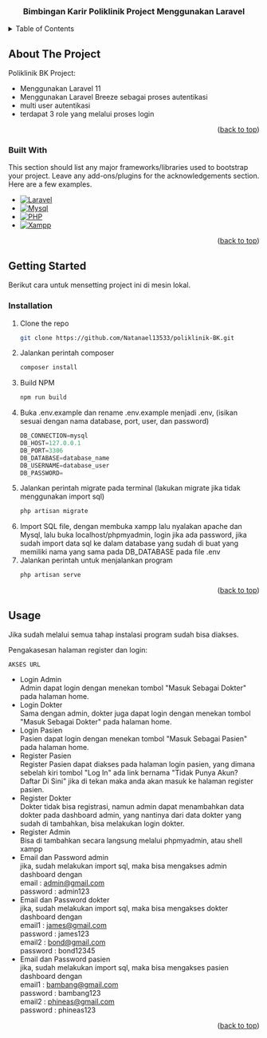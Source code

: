 <!-- Improved compatibility of back to top link: See: https://github.com/othneildrew/Best-README-Template/pull/73 -->
<a id="readme-top"></a>
<!--
*** Thanks for checking out the Best-README-Template. If you have a suggestion
*** that would make this better, please fork the repo and create a pull request
*** or simply open an issue with the tag "enhancement".
*** Don't forget to give the project a star!
*** Thanks again! Now go create something AMAZING! :D
-->



<!-- PROJECT SHIELDS -->
<!--
*** I'm using markdown "reference style" links for readability.
*** Reference links are enclosed in brackets [ ] instead of parentheses ( ).
*** See the bottom of this document for the declaration of the reference variables
*** for contributors-url, forks-url, etc. This is an optional, concise syntax you may use.
*** https://www.markdownguide.org/basic-syntax/#reference-style-links
-->

<!-- PROJECT LOGO -->
<br />
<div align="center">
  <h3 align="center">Bimbingan Karir Poliklinik Project Menggunakan Laravel</h3>
</div>

<!-- TABLE OF CONTENTS -->
<details>
  <summary>Table of Contents</summary>
  <ol>
    <li>
      <a href="#about-the-project">About The Project</a>
      <ul>
        <li><a href="#built-with">Built With</a></li>
      </ul>
    </li>
    <li>
      <a href="#getting-started">Getting Started</a>
      <ul>
        <li><a href="#installation">Installation</a></li>
      </ul>
    </li>
    <li><a href="#usage">Usage</a></li>
  </ol>
</details>

<!-- ABOUT THE PROJECT -->
## About The Project
Poliklinik BK Project:
* Menggunakan Laravel 11
* Menggunakan Laravel Breeze sebagai proses autentikasi
* multi user autentikasi
* terdapat 3 role yang melalui proses login

<p align="right">(<a href="#readme-top">back to top</a>)</p>

### Built With

This section should list any major frameworks/libraries used to bootstrap your project. Leave any add-ons/plugins for the acknowledgements section. Here are a few examples.

* [![Laravel][Laravel]][Laravel-url]
* [![Mysql][Mysql]][Mysql-url]
* [![PHP][PHP]][PHP-url]
* [![Xampp][Xampp]][Xampp-url]

<p align="right">(<a href="#readme-top">back to top</a>)</p>

<!-- GETTING STARTED -->
## Getting Started

Berikut cara untuk mensetting project ini di mesin lokal.

### Installation

1. Clone the repo
   ```sh
   git clone https://github.com/Natanael13533/poliklinik-BK.git
   ```
2. Jalankan perintah composer
   ```sh
   composer install
   ```
3. Build NPM
   ```sh
   npm run build
   ```
4. Buka .env.example dan rename .env.example menjadi .env, (isikan sesuai dengan nama database, port, user, dan password)
   ```js
   DB_CONNECTION=mysql
   DB_HOST=127.0.0.1
   DB_PORT=3306
   DB_DATABASE=database_name
   DB_USERNAME=database_user
   DB_PASSWORD=
   ```
5. Jalankan perintah migrate pada terminal (lakukan migrate jika tidak menggunakan import sql)
   ```sh
   php artisan migrate
   ```
6. Import SQL file, dengan membuka xampp lalu nyalakan apache dan Mysql, lalu buka localhost/phpmyadmin, login jika ada password, jika sudah import data sql ke dalam database yang sudah di buat yang memiliki nama yang sama pada DB_DATABASE pada file .env
7. Jalankan perintah untuk menjalankan program
   ```sh
   php artisan serve
   ```

<p align="right">(<a href="#readme-top">back to top</a>)</p>

<!-- USAGE EXAMPLES -->
## Usage

Jika sudah melalui semua tahap instalasi program sudah bisa diakses.

Pengakasesan halaman register dan login:

`AKSES URL`
* Login Admin <br/>
  Admin dapat login dengan menekan tombol "Masuk Sebagai Dokter" pada halaman home.
* Login Dokter <br/>
  Sama dengan admin, dokter juga dapat login dengan menekan tombol "Masuk Sebagai Dokter" pada halaman home.
* Login Pasien <br/>
  Pasien dapat login dengan menekan tombol "Masuk Sebagai Pasien" pada halaman home.
* Register Pasien <br/>
  Register Pasien dapat diakses pada halaman login pasien, yang dimana sebelah kiri tombol "Log In" ada link bernama "Tidak Punya Akun? Daftar Di Sini" jika di tekan maka anda akan masuk ke halaman register pasien.
* Register Dokter <br/>
  Dokter tidak bisa registrasi, namun admin dapat menambahkan data dokter pada dashboard admin, yang nantinya dari data dokter yang sudah di tambahkan, bisa melakukan login dokter.
* Register Admin <br/>
  Bisa di tambahkan secara langsung melalui phpmyadmin, atau shell xampp
* Email dan Password admin <br/>
  jika, sudah melakukan import sql, maka bisa mengakses admin dashboard dengan <br/>
  email : admin@gmail.com <br/>
  password : admin123 
* Email dan Password dokter <br/>
  jika, sudah melakukan import sql, maka bisa mengakses dokter dashboard dengan <br/>
  email1 : james@gmail.com <br/>
  password : james123 <br/>
  email2 : bond@gmail.com <br/>
  password : bond12345 
* Email dan Password pasien <br/>
  jika, sudah melakukan import sql, maka bisa mengakses pasien dashboard dengan <br/>
  email1 : bambang@gmail.com <br/>
  password : bambang123 <br/>
  email2 : phineas@gmail.com <br/>
  password : phineas123 

  

<p align="right">(<a href="#readme-top">back to top</a>)</p>

<!-- MARKDOWN LINKS & IMAGES -->
<!-- https://www.markdownguide.org/basic-syntax/#reference-style-links -->
[Laravel]: https://img.shields.io/badge/Laravel-FF2D20?logo=laravel&logoColor=white
[Laravel-url]: https://laravel.com/
[Mysql]: https://img.shields.io/badge/MySQL-4479A1?style=for-the-badge&logo=mysql&logoColor=white
[Mysql-url]: https://www.mysql.com/
[PHP]: https://img.shields.io/badge/PHP-777BB4?logo=php&logoColor=white
[PHP-url]: https://www.php.net/
[Xampp]: https://img.shields.io/badge/Xampp-F37623?style=for-the-badge&logo=xampp&logoColor=white
[Xampp-url]: https://www.apachefriends.org/
